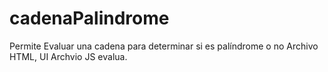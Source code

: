 # cadenaPalindrome
Permite Evaluar una cadena para determinar si es palíndrome o no
Archivo HTML, UI
Archvio JS evalua.
